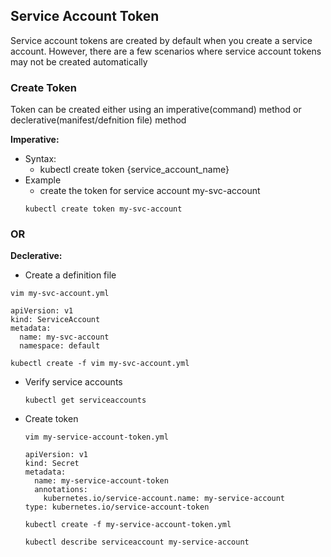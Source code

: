 ## Service Account Token
Service account tokens are created by default when you create a service account. However, there are a few scenarios where service account tokens may not be created automatically

### Create Token
Token can be created either using an imperative(command) method or declerative(manifest/defnition file) method

**Imperative:**
- Syntax:
  - kubectl create token {service_account_name}
- Example
  - create the token for service account my-svc-account
  ```
  kubectl create token my-svc-account
  ```
### OR
**Declerative:**
- Create a definition file
```
vim my-svc-account.yml
```
```
apiVersion: v1
kind: ServiceAccount
metadata:
  name: my-svc-account
  namespace: default
```
```
kubectl create -f vim my-svc-account.yml
```
- Verify service  accounts
  ```
  kubectl get serviceaccounts
  ```
- Create token
  ```
  vim my-service-account-token.yml
  ```
  ```
  apiVersion: v1
  kind: Secret
  metadata:
    name: my-service-account-token
    annotations:
      kubernetes.io/service-account.name: my-service-account
  type: kubernetes.io/service-account-token
  ```
  ```
  kubectl create -f my-service-account-token.yml
  ```
  ```
  kubectl describe serviceaccount my-service-account
  ```
